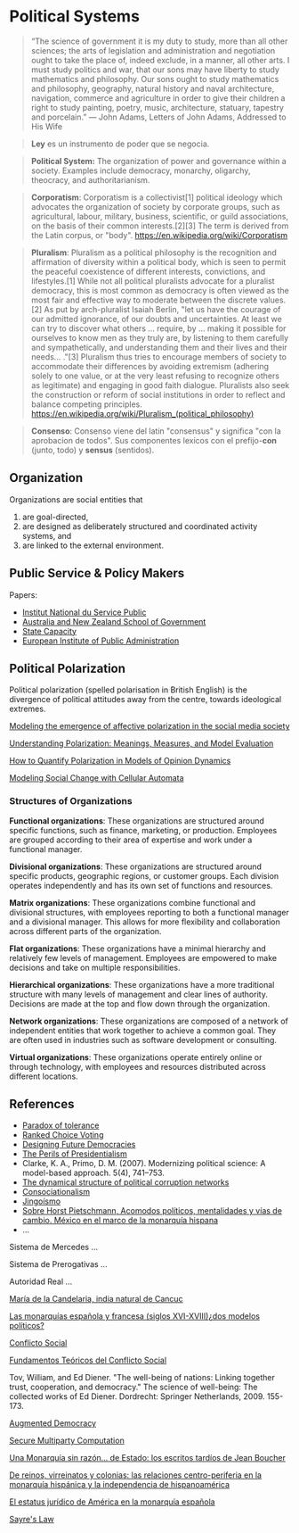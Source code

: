 # Political Systems

> “The science of government it is my duty to study, more than all other sciences; the arts of legislation and administration and negotiation ought to take the place of, indeed exclude, in a manner, all other arts. I must study politics and war, that our sons may have liberty to study mathematics and philosophy. Our sons ought to study mathematics and philosophy, geography, natural history and naval architecture, navigation, commerce and agriculture in order to give their children a right to study painting, poetry, music, architecture, statuary, tapestry and porcelain.” ― John Adams, Letters of John Adams, Addressed to His Wife

> **Ley** es un instrumento de poder que se negocia.

> **Political System:** The organization of power and governance within a society. Examples include democracy, monarchy, oligarchy, theocracy, and authoritarianism.

> **Corporatism**: Corporatism is a collectivist[1] political ideology which advocates the organization of society by corporate groups, such as agricultural, labour, military, business, scientific, or guild associations, on the basis of their common interests.[2][3] The term is derived from the Latin corpus, or "body". https://en.wikipedia.org/wiki/Corporatism

> **Pluralism**: Pluralism as a political philosophy is the recognition and affirmation of diversity within a political body, which is seen to permit the peaceful coexistence of different interests, convictions, and lifestyles.[1] While not all political pluralists advocate for a pluralist democracy, this is most common as democracy is often viewed as the most fair and effective way to moderate between the discrete values.[2] As put by arch-pluralist Isaiah Berlin, "let us have the courage of our admitted ignorance, of our doubts and uncertainties. At least we can try to discover what others ... require, by ... making it possible for ourselves to know men as they truly are, by listening to them carefully and sympathetically, and understanding them and their lives and their needs... ."[3] Pluralism thus tries to encourage members of society to accommodate their differences by avoiding extremism (adhering solely to one value, or at the very least refusing to recognize others as legitimate) and engaging in good faith dialogue. Pluralists also seek the construction or reform of social institutions in order to reflect and balance competing principles. https://en.wikipedia.org/wiki/Pluralism_(political_philosophy)

> **Consenso**: Consenso viene del latin "consensus"  y significa "con la aprobacion de todos". Sus componentes lexicos con el prefijo-**con** (junto, todo) y **sensus** (sentidos).

## Organization

Organizations are social entities that
1. are goal-directed, 
2. are designed as deliberately structured and coordinated activity systems, and 
3. are linked to the external environment.

## Public Service & Policy Makers

Papers:
- [Institut National du Service Public](Institut_national_du_service_public)
- [Australia and New Zealand School of Government](https://en.wikipedia.org/wiki/Australia_and_New_Zealand_School_of_Government)
- [State Capacity](https://en.wikipedia.org/wiki/State_capacity)
- [European Institute of Public Administration](https://www.eipa.eu/)

## Political Polarization

Political polarization (spelled polarisation in British English) is the divergence of political attitudes away from the centre, towards ideological extremes.

[Modeling the emergence of affective polarization in the social media society](https://journals.plos.org/plosone/article?id=10.1371/journal.pone.0258259)

[Understanding Polarization: Meanings, Measures, and Model Evaluation](https://www.cambridge.org/core/journals/philosophy-of-science/article/abs/understanding-polarization-meanings-measures-and-model-evaluation/FFACA58EFC4A6E421107020290BF592C)

[How to Quantify Polarization in Models of Opinion Dynamics](https://arxiv.org/pdf/2110.11981.pdf)

[Modeling Social Change with Cellular Automata](https://link.springer.com/chapter/10.1007/978-94-015-8686-3_14)



### Structures of Organizations

**Functional organizations**: These organizations are structured around specific functions, such as finance, marketing, or production. Employees are grouped according to their area of expertise and work under a functional manager.

**Divisional organizations**: These organizations are structured around specific products, geographic regions, or customer groups. Each division operates independently and has its own set of functions and resources.

**Matrix organizations**: These organizations combine functional and divisional structures, with employees reporting to both a functional manager and a divisional manager. This allows for more flexibility and collaboration across different parts of the organization.

**Flat organizations**: These organizations have a minimal hierarchy and relatively few levels of management. Employees are empowered to make decisions and take on multiple responsibilities.

**Hierarchical organizations**: These organizations have a more traditional structure with many levels of management and clear lines of authority. Decisions are made at the top and flow down through the organization.

**Network organizations**: These organizations are composed of a network of independent entities that work together to achieve a common goal. They are often used in industries such as software development or consulting.

**Virtual organizations**: These organizations operate entirely online or through technology, with employees and resources distributed across different locations.

## References

- [Paradox of tolerance](https://en.wikipedia.org/wiki/Paradox_of_tolerance)
- [Ranked Choice Voting](https://www.youtube.com/watch?v=8LSNN-Y9Ftg)
- [Designing Future Democracies](https://compdemocracy.org/)
- [The Perils of Presidentialism](https://static1.squarespace.com/static/5d0a7c994e51a30001253d0a/t/5dafda7999cdcc522f6bbad3/1571805818160/Perils+of+Presidentialism+%28Linz%29.pdf)
- Clarke, K. A.,  Primo, D. M. (2007). Modernizing political science: A model-based approach. 5(4), 741–753.
- [The dynamical structure of political corruption networks](https://arxiv.org/abs/1801.01869)
- [Consociationalism](https://www.wikiwand.com/en/Consociationalism)
- [Jingoísmo](https://www.wikiwand.com/es/Jingo%C3%ADsmo)
- [Sobre Horst Pietschmann, Acomodos políticos, mentalidades y vías de cambio. México en el marco de la monarquía hispana](https://www.academia.edu/100538481/Sobre_Horst_Pietschmann_Acomodos_pol%C3%ADticos_mentalidades_y_v%C3%ADas_de_cambio_M%C3%A9xico_en_el_marco_de_la_monarqu%C3%ADa_hispana)
- ...


Sistema de Mercedes
...

Sistema de Prerogativas
...

Autoridad Real
...

[María de la Candelaria, india natural de Cancuc](https://www.amazon.com/Candelaria-natural-Cancuc-Historia-Spanish/dp/9681638786)

[Las monarquías española y francesa (siglos XVI-XVIII)¿dos modelos políticos?](https://dialnet.unirioja.es/servlet/libro?codigo=442751)

[Conflicto Social](https://www.wikiwand.com/es/Conflicto_social)

[Fundamentos Teóricos del Conflicto Social](https://www.amazon.com/-/es/Pedro-L-Lorenzo-Cadarso/dp/8432310727/)

Tov, William, and Ed Diener. "The well-being of nations: Linking together trust, cooperation, and democracy." The science of well-being: The collected works of Ed Diener. Dordrecht: Springer Netherlands, 2009. 155-173.

[Augmented Democracy](https://www.peopledemocracy.com/)

[Secure Multiparty Computation](https://digitalprivacy.ieee.org/publications/topics/applications-of-multiparty-computation)

[Una Monarquía sin razón... de Estado: los escritos tardíos de Jean Boucher](https://revistas.ucm.es/index.php/RPUB/article/view/46447/43648)

[De reinos, virreinatos y colonias: las relaciones centro-periferia en la monarquía hispánica y la independencia de hispanoamérica](https://www.researchgate.net/publication/277228097_De_reinos_virreinatos_y_colonias_las_relaciones_centro-periferia_en_la_monarquia_hispanica_y_la_independencia_de_hispanoamerica_Debate)

[El estatus jurídico de América en la monarquía española](http://www.scielo.org.ar/scielo.php?script=sci_arttext&pid=S1853-17842017000100003)

[Sayre's Law](https://en.wikipedia.org/wiki/Sayre's_law)